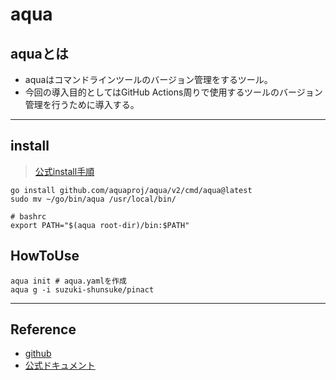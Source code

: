 # aqua

## aquaとは

- aquaはコマンドラインツールのバージョン管理をするツール。
- 今回の導入目的としてはGitHub Actions周りで使用するツールのバージョン管理を行うために導入する。

---

## install

> [公式install手順](https://aquaproj.github.io/docs/install)

```shell
go install github.com/aquaproj/aqua/v2/cmd/aqua@latest
sudo mv ~/go/bin/aqua /usr/local/bin/
```

```
# bashrc
export PATH="$(aqua root-dir)/bin:$PATH"
```

## HowToUse

```shell
aqua init # aqua.yamlを作成
aqua g -i suzuki-shunsuke/pinact
```

---

## Reference

- [github](https://github.com/aquaproj/aqua)
- [公式ドキュメント](https://zenn.dev/shunsuke_suzuki/books/aqua-handbook/viewer/what-aqua)
